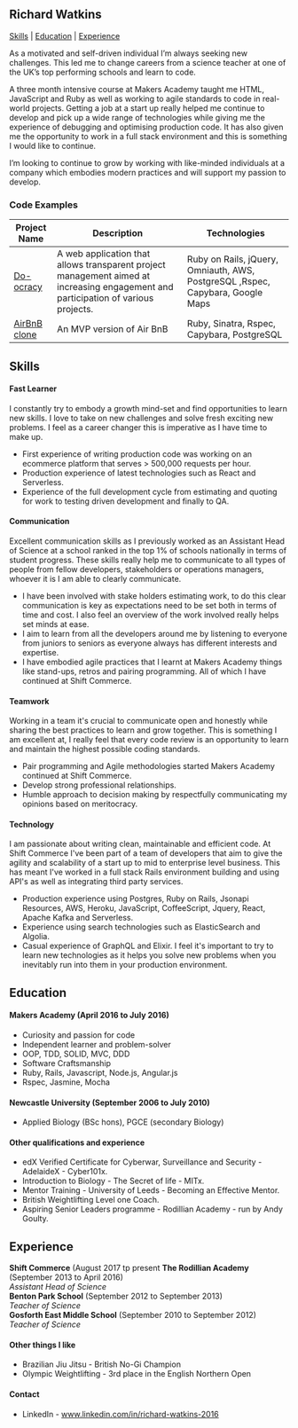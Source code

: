 ## Richard Watkins

[Skills](#Skills) | [Education](#Education) | [Experience](#Experience)

As a motivated and self-driven individual I’m always seeking new challenges. This led me to change careers from a science teacher at one of the UK’s top performing schools and learn to code.
 
A three month intensive course at Makers Academy taught me HTML, JavaScript and Ruby as well as working to agile standards to code in real-world projects. Getting a job at a start up really helped me continue to develop and pick up a wide range of technologies while giving me the experience of debugging and optimising production code. It has also given me the opportunity to work in a full stack environment and this is something I would like to continue.
 
I’m looking to continue to grow by working with like-minded individuals at a company which embodies modern practices and will support my passion to develop.

### Code Examples

| Project Name        | Description         | Technologies        |
|-------------------------|-------------------------|-------------------------|
| [Do-ocracy](https://github.com/RichardWatkins1/doocracy)| A web application that allows transparent project management aimed at increasing engagement and participation of various projects. | Ruby on Rails, jQuery, Omniauth, AWS, PostgreSQL ,Rspec, Capybara, Google Maps |
| [AirBnB clone](https://github.com/RichardWatkins1/arrrgbnb)               | An MVP version of Air BnB                                                         | Ruby, Sinatra, Rspec, Capybara, PostgreSQL               |

## <a name="Skills">Skills</a>

#### Fast Learner

I constantly try to embody a growth mind-set and find opportunities to learn new skills. I love to take on new challenges and solve fresh exciting new problems. I feel as a career changer this is imperative as I have time to make up. 

- First experience of writing production code was working on an ecommerce platform that serves > 500,000 requests per hour.
- Production experience of latest technologies such as React and Serverless.
- Experience of the full development cycle from estimating and quoting for work to testing driven development and finally to QA.

#### Communication

Excellent communication skills as I previously worked as an Assistant Head of Science at a school ranked in the top 1% of schools nationally in terms of student progress. These skills really help me to communicate to all types of people from fellow developers, stakeholders or operations managers, whoever it is I am able to clearly communicate.

-	I have been involved with stake holders estimating work, to do this clear communication is key as expectations need to be set both in terms of time and cost. I also feel an overview of the work involved really helps set minds at ease.
-	I aim to learn from all the developers around me by listening to everyone from juniors to seniors as everyone always has different interests and expertise.
-	I have embodied agile practices that I learnt at Makers Academy things like stand-ups, retros and pairing programming. All of which I have continued at Shift Commerce.


#### Teamwork

Working in a team it's crucial to communicate open and honestly while sharing the best practices to learn and grow together. This is something I am excellent at, I really feel that every code review is an opportunity to learn and maintain the highest possible coding standards.

- Pair programming and Agile methodologies started Makers Academy continued at Shift Commerce.
- Develop strong professional relationships.
- Humble approach to decision making by respectfully communicating my opinions based on meritocracy.


#### Technology

I am passionate about writing clean, maintainable and efficient code. At Shift Commerce I've been part of a team of developers that aim to give the agility and scalability of a start up to mid to enterprise level business. This has meant I've worked in a full stack Rails environment building and using API's as well as integrating third party services.

- Production experience using Postgres, Ruby on Rails, Jsonapi Resources, AWS, Heroku, JavaScript, CoffeeScript, Jquery, React, Apache Kafka and Serverless.
- Experience using search technologies such as ElasticSearch and Algolia.
- Casual experience of GraphQL and Elixir. I feel it's important to try to learn new technologies as it helps you solve new problems when you inevitably run into them in your production environment.

## <a name="Education">Education</a>

#### Makers Academy (April 2016 to July 2016)

- Curiosity and passion for code
- Independent learner and problem-solver
- OOP, TDD, SOLID, MVC, DDD
- Software Craftsmanship
- Ruby, Rails, Javascript, Node.js, Angular.js
- Rspec, Jasmine, Mocha

#### Newcastle University (September 2006 to July 2010)

- Applied Biology (BSc hons), PGCE (secondary Biology)

#### Other qualifications and experience

- edX Verified Certificate for Cyberwar, Surveillance and Security - AdelaideX -  Cyber101x.
- Introduction to Biology - The Secret of life - MITx.
- Mentor Training - University  of Leeds - Becoming an Effective Mentor.
- British Weightlifting Level one Coach.
- Aspiring Senior  Leaders programme - Rodillian Academy - run by Andy Goulty.

## <a name="Experience">Experience</a>

**Shift Commerce** (August 2017 tp present
**The Rodillian Academy** (September 2013 to April 2016)    
*Assistant Head of Science*  
**Benton Park School** (September 2012 to September 2013)   
*Teacher of Science*  
**Gosforth East Middle School** (September 2010 to September 2012)   
*Teacher of Science*

#### Other things I like

- Brazilian Jiu Jitsu - British No-Gi Champion 
- Olympic Weightlifting - 3rd place in the English Northern Open

#### Contact

- LinkedIn - www.linkedin.com/in/richard-watkins-2016
